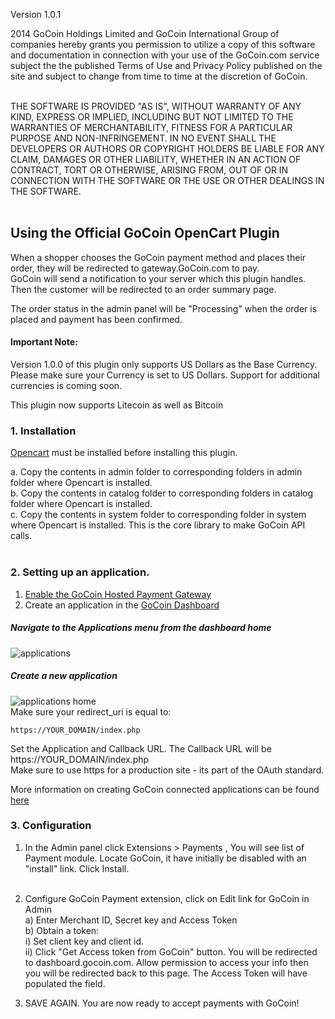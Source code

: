 Version 1.0.1

2014 GoCoin Holdings Limited and GoCoin International Group of companies hereby grants you permission to utilize a copy of this software and documentation in connection with your use of the GoCoin.com service subject the the published Terms of Use and Privacy Policy published on the site and subject to change from time to time at the discretion of GoCoin.<br><br>

THE SOFTWARE IS PROVIDED "AS IS", WITHOUT WARRANTY OF ANY KIND, EXPRESS OR IMPLIED, INCLUDING BUT NOT LIMITED TO THE WARRANTIES OF MERCHANTABILITY, FITNESS FOR A PARTICULAR PURPOSE AND NON-INFRINGEMENT. IN NO EVENT SHALL THE DEVELOPERS OR AUTHORS OR COPYRIGHT HOLDERS BE LIABLE FOR ANY CLAIM, DAMAGES OR OTHER LIABILITY, WHETHER IN AN ACTION OF CONTRACT, TORT OR OTHERWISE, ARISING FROM, OUT OF OR IN CONNECTION WITH THE SOFTWARE OR THE USE OR OTHER DEALINGS IN THE SOFTWARE.<br><br>

## Using the Official GoCoin OpenCart Plugin
When a shopper chooses the GoCoin payment method and places their order, they will be redirected to gateway.GoCoin.com to pay.  
GoCoin will send a notification to your server which this plugin handles.  Then the customer will be redirected to an order summary page.  

The order status in the admin panel will be "Processing" when the order is placed and payment has been confirmed. 

#### Important Note: 
Version 1.0.0 of this plugin only supports US Dollars as the Base Currency. Please make sure your Currency is set to US Dollars. Support for additional currencies is coming soon. 

This plugin now supports Litecoin as well as Bitcoin

### 1. Installation
[Opencart](http://www.opencart.com/) must be installed before installing this plugin.

a. 	Copy the contents in admin folder to corresponding folders in admin folder where Opencart is installed.<br>
b. 	Copy the contents in catalog folder to corresponding folders in catalog folder where Opencart is installed.<br>
c. 	Copy the contents in system folder to corresponding folder in system where Opencart is installed. This is the core library to make GoCoin API calls.<br><br>

### 2. Setting up an application.
1) [Enable the GoCoin Hosted Payment Gateway](http://www.gocoin.com/docs/hosted_gateway)<br>
2) Create an application in the [GoCoin Dashboard](https://dashboard.gocoin.com)

##### Navigate to the Applications menu from the dashboard home<br>
![applications](https://dl.dropboxusercontent.com/spa/pvghiam459l0yh2/rj1pj_-a.png)

##### Create a new application <br>
![applications home](https://dl.dropboxusercontent.com/spa/pvghiam459l0yh2/s61g2gn8.png)<br>
Make sure your redirect_uri is equal to:

```
https://YOUR_DOMAIN/index.php
```

Set the Application and Callback URL. The Callback URL will be https://YOUR_DOMAIN/index.php<br>
Make sure to use https for a production site - its part of the OAuth standard.

More information on creating GoCoin connected applications can be found [here](http://www.gocoin.com/docs/create_application)

### 3. Configuration

1. In the Admin panel click Extensions > Payments , You will see list of Payment module. Locate GoCoin, it have initially be disabled with an "install" link. Click Install. <br><br>

2. Configure GoCoin Payment extension, click on Edit link for GoCoin in Admin<br>
  a) Enter Merchant ID, Secret key and Access Token<br>
  b) Obtain a token:<br>
    i) Set client key and client id. <br>
    ii) Click "Get Access token from GoCoin" button. You will be redirected to dashboard.gocoin.com. Allow permission to access your info then you will be redirected back to this page. The Access Token will have populated the field. <br>
3. SAVE AGAIN. You are now ready to accept payments with GoCoin!
